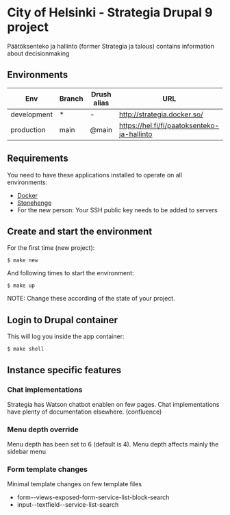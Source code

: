 # City of Helsinki - Strategia Drupal 9 project

Päätöksenteko ja hallinto (former Strategia ja talous) contains information about decisionmaking

## Environments

Env | Branch | Drush alias | URL
--- | ------ | ----------- | ---
development | * | - | http://strategia.docker.so/
production | main | @main | https://hel.fi/fi/paatoksenteko-ja-hallinto

## Requirements

You need to have these applications installed to operate on all environments:

- [Docker](https://github.com/druidfi/guidelines/blob/master/docs/docker.md)
- [Stonehenge](https://github.com/druidfi/stonehenge)
- For the new person: Your SSH public key needs to be added to servers

## Create and start the environment

For the first time (new project):

``
$ make new
``

And following times to start the environment:

``
$ make up
``

NOTE: Change these according of the state of your project.

## Login to Drupal container

This will log you inside the app container:

```
$ make shell
```

## Instance specific features

### Chat implementations

Strategia has Watson chatbot enablen on few pages. Chat implementations have plenty of documentation elsewhere. (confluence)


### Menu depth override

Menu depth has been set to 6 (default is 4). Menu depth affects mainly the sidebar menu


### Form template changes

Minimal template changes on few template files
- form--views-exposed-form-service-list-block-search
- input--textfield--service-list-search
